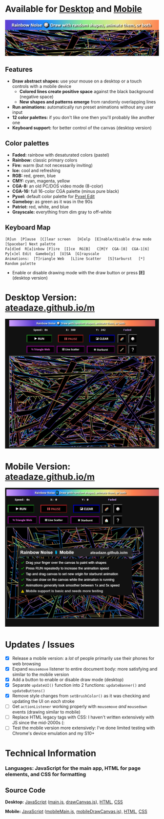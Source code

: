 # Available for [Desktop](https://ateadaze.github.io/) and [Mobile](https://ateadaze.github.io/m/)
![rainbow_noise-repo_banner](/images/rainbow_noise-header.png)

## Features
* **Draw abstract shapes:** use your mouse on a desktop or a touch controls with a mobile device
  * **Colored lines create positive space** against the black background (negative space)
  * **New shapes and patterns emerge** from randomly overlapping lines
* **Run animations:** automatically run preset animations without any user input
* **12 color palettes:** if you don't like one then you'll probably like another one
* **Keyboard support:** for better control of the canvas (desktop version)

## Color palettes
* **Faded:** rainbow with desaturated colors (pastel)
* **Rainbow:** classic primary colors
* **Fire:** warm (but not necessarily inviting)
* **Ice:** cool and refreshing
* **RGB:** red, green, blue
* **CMY:** cyan, magenta, yellow
* **CGA-8:** an old PC/DOS video mode (8-color)
* **CGA-16:** full 16-color CGA palette (minus pure black)
* **Pyxel:** default color palette for [Pyxel Edit](pyxeledit.com)
* **Gameboy:** as green as it was in the 90s
* **Patriot:** red, white, and blue
* **Grayscale:** everything from dim gray to off-white

## Keyboard Map
```
[R]un  [P]ause  [C]lear screen   [H]elp  [E]nable/disable draw mode  [Spacebar] Next palette
Fa[d]ed  R[a]inbow [F]ire  [I]ce  RG[B]   C[M]Y  CGA-[8]  CGA-1[6]  Py[x]el Edit  Gamebo[y]  [U]SA  [G]rayscale
Animations:  [T]riangle Web   [L]ine Scatter   [S]tarburst   [*] Random palette
```
* Enable or disable drawing mode with the draw button or press **[E]** (desktop version)

# Desktop Version: [ateadaze.github.io/m](https://ateadaze.github.io/)
![screenshot-faded](https://raw.githubusercontent.com/ATeaDaze/ateadaze.github.io/main/images/rainbow_noise-screenshot-1.png)

# Mobile Version: [ateadaze.github.io/m](https://ateadaze.github.io/m/)
![mobile_screenshot](https://github.com/ATeaDaze/ateadaze.github.io/blob/main/images/rainbow_noise-screenshot-mobile.png)

# Updates / Issues
* [X] Release a mobile version: a *lot* of people primarily use their phones for web browsing
* [X] Expand `mousemove` listener to entire document body: more satisfying and similar to the mobile version
* [X] Add a button to enable or disable draw mode (desktop)
* [X] Separate `updateUI()` function into 2 functions: `updateBanner()` and `updateButtons()`
* [X] Remove style changes from `setBrushColor()` as it was checking and updating the UI on *each* stroke
* [ ] Get `actionListener` working properly with `mousemove` *and* `mousedown` events (drawing similar to mobile)
* [ ] Replace HTML legacy tags with CSS: I haven't written extensively with JS since the mid-2000s (:
* [ ] Test the mobile version more extensively: I've done limited testing with Chrome's device emulation and my S10+

# Technical Information
### **Languages:** **JavaScript** for the main app, **HTML** for page elements, and **CSS** for formatting
## **Source Code**
**Desktop:** [JavaScript](/scripts) ([main.js](/scripts/main.js), [drawCanvas.js](/scripts/drawCanvas.js)), [HTML](index.html), [CSS](/styles/rainbow_noise.css)

**Mobile:** [JavaScript](/m/scripts) ([mobileMain.js](/m/scripts/mobileMain.js), [mobileDrawCanvas.js](/m/scripts/mobileDrawCanvas.js)), [HTML](/m/index.html), [CSS](/styles/rainbow_noise.css)
